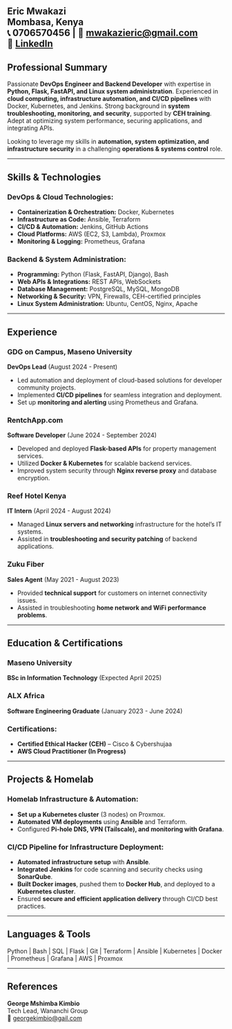 **Eric Mwakazi**  
Mombasa, Kenya  
📞 0706570456 | 📧 mwakazieric@gmail.com  
🔗 [LinkedIn](www.linkedin.com/in/eric-mwakazi)
---

## **Professional Summary**
Passionate **DevOps Engineer and Backend Developer** with expertise in **Python, Flask, FastAPI, and Linux system administration**. Experienced in **cloud computing, infrastructure automation, and CI/CD pipelines** with Docker, Kubernetes, and Jenkins. Strong background in **system troubleshooting, monitoring, and security**, supported by **CEH training**. Adept at optimizing system performance, securing applications, and integrating APIs. 

Looking to leverage my skills in **automation, system optimization, and infrastructure security** in a challenging **operations & systems control** role. 

---

## **Skills & Technologies**

### **DevOps & Cloud Technologies:**
- **Containerization & Orchestration:** Docker, Kubernetes
- **Infrastructure as Code:** Ansible, Terraform
- **CI/CD & Automation:** Jenkins, GitHub Actions
- **Cloud Platforms:** AWS (EC2, S3, Lambda), Proxmox
- **Monitoring & Logging:** Prometheus, Grafana

### **Backend & System Administration:**
- **Programming:** Python (Flask, FastAPI, Django), Bash
- **Web APIs & Integrations:** REST APIs, WebSockets
- **Database Management:** PostgreSQL, MySQL, MongoDB
- **Networking & Security:** VPN, Firewalls, CEH-certified principles
- **Linux System Administration:** Ubuntu, CentOS, Nginx, Apache

---

## **Experience**

### **GDG on Campus, Maseno University**  
**DevOps Lead** (August 2024 - Present)  
- Led automation and deployment of cloud-based solutions for developer community projects.
- Implemented **CI/CD pipelines** for seamless integration and deployment.
- Set up **monitoring and alerting** using Prometheus and Grafana.

### **RentchApp.com**  
**Software Developer** (June 2024 - September 2024)  
- Developed and deployed **Flask-based APIs** for property management services.
- Utilized **Docker & Kubernetes** for scalable backend services.
- Improved system security through **Nginx reverse proxy** and database encryption.

### **Reef Hotel Kenya**  
**IT Intern** (April 2024 - August 2024)  
- Managed **Linux servers and networking** infrastructure for the hotel’s IT systems.
- Assisted in **troubleshooting and security patching** of backend applications.

### **Zuku Fiber**  
**Sales Agent** (May 2021 - August 2023)  
- Provided **technical support** for customers on internet connectivity issues.
- Assisted in troubleshooting **home network and WiFi performance problems**.

---

## **Education & Certifications**

### **Maseno University**  
**BSc in Information Technology** (Expected April 2025)  

### **ALX Africa**  
**Software Engineering Graduate** (January 2023 - June 2024)  

### **Certifications:**  
- **Certified Ethical Hacker (CEH)** – Cisco & Cybershujaa
- **AWS Cloud Practitioner (In Progress)**

---

## **Projects & Homelab**

### **Homelab Infrastructure & Automation:**
- **Set up a Kubernetes cluster** (3 nodes) on Proxmox.
- **Automated VM deployments** using **Ansible** and Terraform.
- Configured **Pi-hole DNS, VPN (Tailscale), and monitoring with Grafana**.


### **CI/CD Pipeline for Infrastructure Deployment:**
- **Automated infrastructure setup** with **Ansible**.
- **Integrated Jenkins** for code scanning and security checks using **SonarQube**.
- **Built Docker images**, pushed them to **Docker Hub**, and deployed to a **Kubernetes cluster**.
- Ensured **secure and efficient application delivery** through CI/CD best practices.

---

## **Languages & Tools**
Python | Bash | SQL | Flask | Git | Terraform | Ansible | Kubernetes | Docker | Prometheus | Grafana | AWS | Proxmox  

---

## **References**

**George Mshimba Kimbio**  
Tech Lead, Wananchi Group  
📧 georgekimbio@gail.com  

